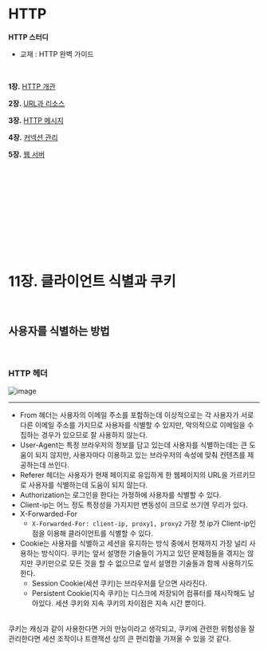 # HTTP

<b>HTTP 스터디</b>

- 교재 : HTTP 완벽 가이드
<br>

<b>1장.</b> [HTTP 개관](https://github.com/Nhahan/HTTP/wiki/1%EC%9E%A5.-HTTP-%EA%B0%9C%EA%B4%80)

<b>2장.</b> [URL과 리소스](https://github.com/Nhahan/HTTP/wiki/2%EC%9E%A5.-URL%EA%B3%BC-%EB%A6%AC%EC%86%8C%EC%8A%A4)

<b>3장.</b> [HTTP 메시지](https://github.com/Nhahan/HTTP/wiki/3%EC%9E%A5.-HTTP-%EB%A9%94%EC%8B%9C%EC%A7%80)

<b>4장.</b> [커넥션 관리](https://github.com/Nhahan/HTTP/wiki/4%EC%9E%A5.-TCP-%EC%BB%A4%EB%84%A5%EC%85%98)

<b>5장.</b> [웹 서버](https://github.com/Nhahan/HTTP/wiki/5%EC%9E%A5.-%EC%9B%B9%EC%84%9C%EB%B2%84)

<br><br><br><br><br><br><br><br><br><br>

# 11장. 클라이언트 식별과 쿠키

<br>

## 사용자를 식별하는 방법

<br>

### HTTP 헤더

![image](https://user-images.githubusercontent.com/81916648/150960869-c00a0b1b-d08c-416f-b5ea-69a73e20dae8.png)

<hr>

- From 헤더는 사용자의 이메일 주소를 포함하는데 이상적으로는 각 사용자가 서로 다른 이메일 주소를 가지므로 사용자를 식별할 수 있지만, 악의적으로 이메일을 수집하는 경우가 있으므로 잘 사용하지 않는다.
- User-Agent는 특정 브라우저의 정보를 담고 있는데 사용자를 식별하는데는 큰 도움이 되지 않지만, 사용자마다 이용하고 있는 브라우저의 속성에 맞춰 컨텐츠를 제공하는데 쓰인다.
- Referer 헤더는 사용자가 현재 페이지로 유입하게 한 웹페이지의 URL을 가르키므로 사용자를 식별하는데 도움이 되지 않는다.
- Authorization는 로그인을 한다는 가정하에 사용자를 식별할 수 있다.
- Client-ip는 어느 정도 특정성을 가지지만 변동성이 크므로 쓰기엔 무리가 있다.
- X-Forwarded-For
    - ```X-Forwarded-For: client-ip, proxy1, proxy2``` 가장 첫 ip가 Client-ip인 점을 이용해 클라이언트를 식별할 수 있다.
- Cookie는 사용자를 식별하고 세션을 유지하는 방식 중에서 현재까지 가장 널리 사용하는 방식이다. 쿠키는 앞서 설명한 기술들이 가지고 있던 문제점들을 겪지는 않지만 쿠키만으로 모든 것을 할 수 없으므로 앞서 설명한 기술들과 함께 사용하기도 한다.
    - Session Cookie(세션 쿠키)는 브라우저를 닫으면 사라진다.
    - Persistent Cookie(지속 쿠키)는 디스크에 저장되어 컴퓨터를 재시작해도 남아있다. 세션 쿠키와 지속 쿠키의 차이점은 지속 시간 뿐이다.

<br>
쿠키는 캐싱과 같이 사용한다면 거의 만능이라고 생각되고, 쿠키에 관련한 위험성을 잘 관리한다면 세션 조작이나 트랜잭션 상의 큰 편리함을 가져올 수 있을 것 같다.
